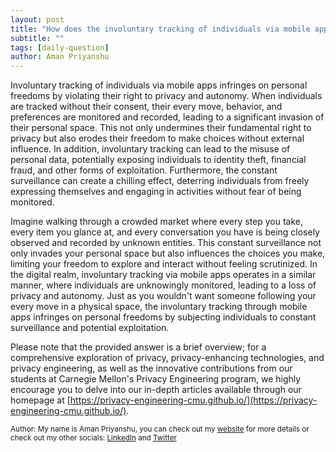 ```yaml
---
layout: post
title: "How does the involuntary tracking of individuals via mobile apps infringe on personal freedoms?"
subtitle: ""
tags: [daily-question]
author: Aman Priyanshu
---
```


Involuntary tracking of individuals via mobile apps infringes on personal freedoms by violating their right to privacy and autonomy. When individuals are tracked without their consent, their every move, behavior, and preferences are monitored and recorded, leading to a significant invasion of their personal space. This not only undermines their fundamental right to privacy but also erodes their freedom to make choices without external influence. In addition, involuntary tracking can lead to the misuse of personal data, potentially exposing individuals to identity theft, financial fraud, and other forms of exploitation. Furthermore, the constant surveillance can create a chilling effect, deterring individuals from freely expressing themselves and engaging in activities without fear of being monitored.

Imagine walking through a crowded market where every step you take, every item you glance at, and every conversation you have is being closely observed and recorded by unknown entities. This constant surveillance not only invades your personal space but also influences the choices you make, limiting your freedom to explore and interact without feeling scrutinized. In the digital realm, involuntary tracking via mobile apps operates in a similar manner, where individuals are unknowingly monitored, leading to a loss of privacy and autonomy. Just as you wouldn't want someone following your every move in a physical space, the involuntary tracking through mobile apps infringes on personal freedoms by subjecting individuals to constant surveillance and potential exploitation.

Please note that the provided answer is a brief overview; for a comprehensive exploration of privacy, privacy-enhancing technologies, and privacy engineering, as well as the innovative contributions from our students at Carnegie Mellon's Privacy Engineering program, we highly encourage you to delve into our in-depth articles available through our homepage at [https://privacy-engineering-cmu.github.io/](https://privacy-engineering-cmu.github.io/).

<small>Author: My name is Aman Priyanshu, you can check out my [website](https://amanpriyanshu.github.io/) for more details or check out my other socials: [LinkedIn](https://www.linkedin.com/in/aman-priyanshu/) and [Twitter](https://twitter.com/AmanPriyanshu6)</small>
